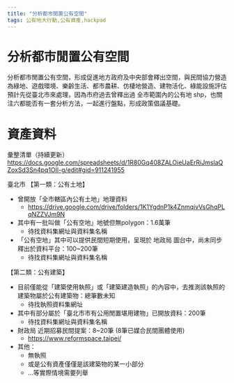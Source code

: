 ```yaml
---
title: "分析都市閒置公有空間"
tags: 公有地大行動,公有資產,hackpad
---
```


# 分析都市閒置公有空間

分析都市閒置公有空間，形成促進地方政府及中央部會釋出空間，與民間協力營造為綠地、遊戲環境、樂齡生活、都市農耕、仿棲地營造、建物活化、綠能設施評估
預計先從臺北市來處理，因為市府過去曾釋出過 全市範圍內的公有地 shp，也關注六都能否有一套分析方法，一起進行盤點，形成政策倡議基礎。


# 資產資料

彙整清單（持續更新）
https://docs.google.com/spreadsheets/d/1R80Gq408ZALOieUaErRiJmslaQZoxSd3Sn4pq1OIl-g/edit#gid=911241955


臺北市
【第一類：公有土地】
- 曾開放「全市轄區內公有土地」地理資料
    - https://drive.google.com/drive/folders/1K1YgdnP1k4ZnmqivVsGhqPLqNZZVJm9N
- 其中有一批叫做「公有空地」地號但無polygon：1.6萬筆
    - 待找資料集網址與資料集名稱
- 「公有空地」其中可以提供民間短期使用，呈現於 地政局 圖台中，尚未同步釋出於資料平台：100~200筆
    - 待找資料集網址與資料集名稱

【第二類：公有建築】
- 目前僅能從「建築使用執照」或「建築建造執照」的內容中，去推測該執照的建築物屬於公有建築物：總筆數未知
    - 待找執照資料集網址
- 其中有部分屬於「臺北市市有公用閒置堪用建物」已開放資料：200筆
    - 待找資料集網址與資料集名稱
- 財政局 近期招募民間提案：8~20筆 (8筆已媒合民間團體使用)
    - https://www.reformspace.taipei/
- 其他：
    - 無執照
    - 或是公有資產僅僅是該建築物的某一小部分
    - ...等實際情境需要列舉

